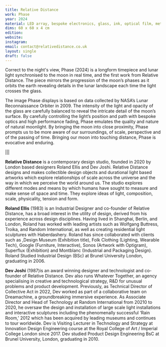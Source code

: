 ```yaml
---
title: Relative Distance
work: Phase
year: 2024
material: LED array, bespoke electronics, glass, ink, optical film, metal frame, mineral composite body, power supply
dims: 60 x 60 x 4 cm
edition:
website:
instagram:
email: contact@relativedistance.co.uk
layout: single
draft: false
---
```


Correct to the night's view, Phase (2024) is a longform timepiece and lunar light synchronised to the moon in real time, and the first work from Relative Distance. The piece mirrors the progression of the moon’s phases as it orbits the earth revealing  details in the lunar landscape each time the light crosses the glass.

The image Phase displays is based on data collected by NASA’s Lunar Reconnaissance Orbiter in 2009. The intensity of the light and opacity of the glass are carefully balanced to reveal the intricate detail of the moon’s surface. By carefully controlling the light’s position and path with bespoke optics and high performance fading, Phase emulates the quality and nature of natural moonlight. By bringing the moon into close proximity, Phase prompts us to be more aware of our surroundings, of scale, perspective and of the passing of time.  Bringing our moon into touching distance, Phase is evocative and enduring.

|||

<b>Relative Distance</b> is a contemporary design studio, founded in 2020 by London based designers Roland Ellis and Dev Joshi. Relative Distance designs and makes collectible design objects and durational light based artworks which explore relationships of scale across the universe and the way in which we perceive the world around us. The studio explores different modes and means by which humans have sought to measure and make sense of space and time. They explore ideas of light, composition, scale, physicality, tension and form.

<b>Roland Ellis</b> (1983) is an Industrial Designer and co-founder of Relative Distance, has a broad interest in the utility of design, derived from his experience across design disciplines. Having lived in Shanghai, Berlin, and London, Roland has worked with leading artists such as Wolfgang Buttress, Troika, and Random International, as well as creating residential light sculptures with Haberdashery. Roland has since collaborated with clients such as ,Design Museum (Exhibition title), Folk Clothing (Lighting, Wearable Tech), Google (Furniture, Interactive), Sonos (Artwork with Optigram), Superflux (Exhibition) and Montblanc (Industrial and Packaging Design). Roland Studied Industrial Design (BSc) at Brunel University London, graduating in 2006.

<b>Dev Joshi</b>  (1987)is an award winning designer and technologist and co-founder of Relative Distance. Dev also runs Whatever Together, an agency specialising in creative and technological strategy, R&D for unusual problems and product development. Previously, as Technical Director of Collective Act in 2022, Dev worked as part of a collaborative team on Dreamachine, a groundbreaking immersive experience. As Associate Director and Head of Technology at Random International from 20210 to 2020, he oversaw the design and installation of large scale light installations and interactive sculptures including the phenomenally successful  ‘Rain Room,’ 2012 which has been acquired by leading museums and continues to tour worldwide. Dev is Visiting Lecturer in Technology and Strategy at Innovation Design Engineering course at the Royal College of Art / Imperial College London since 2017. Dev studied Product Design Engineering BsC at Brunel University, London, graduating in 2010. 
